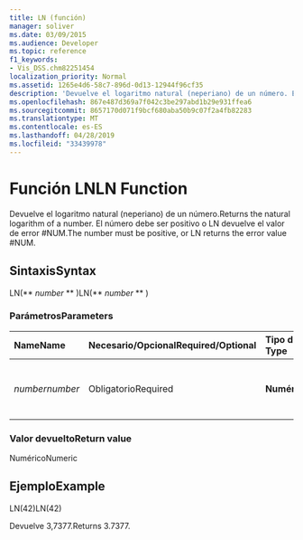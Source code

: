 ```yaml
---
title: LN (función)
manager: soliver
ms.date: 03/09/2015
ms.audience: Developer
ms.topic: reference
f1_keywords:
- Vis_DSS.chm82251454
localization_priority: Normal
ms.assetid: 1265e4d6-58c7-896d-0d13-12944f96cf35
description: 'Devuelve el logaritmo natural (neperiano) de un número. El número debe ser positivo o LN devuelve el valor de error #NUM.'
ms.openlocfilehash: 867e487d369a7f042c3be297abd1b29e931ffea6
ms.sourcegitcommit: 8657170d071f9bcf680aba50b9c07f2a4fb82283
ms.translationtype: MT
ms.contentlocale: es-ES
ms.lasthandoff: 04/28/2019
ms.locfileid: "33439978"
---
```

# <a name="ln-function"></a><span data-ttu-id="9ba37-104">Función LN</span><span class="sxs-lookup"><span data-stu-id="9ba37-104">LN Function</span></span>

<span data-ttu-id="9ba37-105">Devuelve el logaritmo natural (neperiano) de un número.</span><span class="sxs-lookup"><span data-stu-id="9ba37-105">Returns the natural logarithm of a number.</span></span> <span data-ttu-id="9ba37-106">El número debe ser positivo o LN devuelve el valor de error #NUM.</span><span class="sxs-lookup"><span data-stu-id="9ba37-106">The number must be positive, or LN returns the error value #NUM.</span></span>
  
## <a name="syntax"></a><span data-ttu-id="9ba37-107">Sintaxis</span><span class="sxs-lookup"><span data-stu-id="9ba37-107">Syntax</span></span>

<span data-ttu-id="9ba37-108">LN(\*\* *number* \*\* )</span><span class="sxs-lookup"><span data-stu-id="9ba37-108">LN(\*\* *number* \*\* )</span></span> 
  
### <a name="parameters"></a><span data-ttu-id="9ba37-109">Parámetros</span><span class="sxs-lookup"><span data-stu-id="9ba37-109">Parameters</span></span>

|<span data-ttu-id="9ba37-110">**Name**</span><span class="sxs-lookup"><span data-stu-id="9ba37-110">**Name**</span></span>|<span data-ttu-id="9ba37-111">**Necesario/Opcional**</span><span class="sxs-lookup"><span data-stu-id="9ba37-111">**Required/Optional**</span></span>|<span data-ttu-id="9ba37-112">**Tipo de datos**</span><span class="sxs-lookup"><span data-stu-id="9ba37-112">**Data Type**</span></span>|<span data-ttu-id="9ba37-113">**Descripción**</span><span class="sxs-lookup"><span data-stu-id="9ba37-113">**Description**</span></span>|
|:-----|:-----|:-----|:-----|
| <span data-ttu-id="9ba37-114">_number_</span><span class="sxs-lookup"><span data-stu-id="9ba37-114">_number_</span></span> <br/> |<span data-ttu-id="9ba37-115">Obligatorio</span><span class="sxs-lookup"><span data-stu-id="9ba37-115">Required</span></span>  <br/> |<span data-ttu-id="9ba37-116">**Numérico**</span><span class="sxs-lookup"><span data-stu-id="9ba37-116">**Numeric**</span></span> <br/> | <span data-ttu-id="9ba37-117">El número cuyo logaritmo natural desea encontrar.</span><span class="sxs-lookup"><span data-stu-id="9ba37-117">The number whose natural logarithm you want to find.</span></span>  <br/> |
   
### <a name="return-value"></a><span data-ttu-id="9ba37-118">Valor devuelto</span><span class="sxs-lookup"><span data-stu-id="9ba37-118">Return value</span></span>

<span data-ttu-id="9ba37-119">Numérico</span><span class="sxs-lookup"><span data-stu-id="9ba37-119">Numeric</span></span>
  
## <a name="example"></a><span data-ttu-id="9ba37-120">Ejemplo</span><span class="sxs-lookup"><span data-stu-id="9ba37-120">Example</span></span>

<span data-ttu-id="9ba37-121">LN(42)</span><span class="sxs-lookup"><span data-stu-id="9ba37-121">LN(42)</span></span> 
  
<span data-ttu-id="9ba37-122">Devuelve 3,7377.</span><span class="sxs-lookup"><span data-stu-id="9ba37-122">Returns 3.7377.</span></span> 
  

